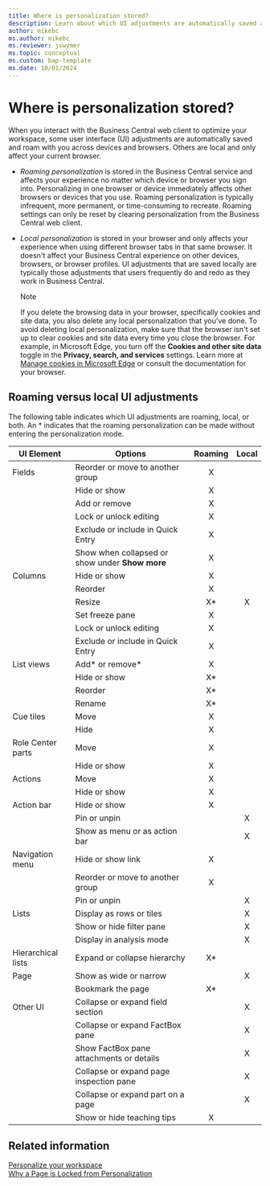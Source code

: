 ```yaml
---
title: Where is personalization stored?
description: Learn about which UI adjustments are automatically saved and roam with you across devices and browsers, while others only affect your current browser.
author: mikebc
ms.author: mikebc
ms.reviewer: jswymer
ms.topic: conceptual
ms.custom: bap-template 
ms.date: 10/01/2024
---
```

# Where is personalization stored?

When you interact with the Business Central web client to optimize your workspace, some user interface (UI) adjustments are automatically saved and roam with you across devices and browsers. Others are local and only affect your current browser.

- *Roaming personalization* is stored in the Business Central service and affects your experience no matter which device or browser you sign into. Personalizing in one browser or device immediately affects other browsers or devices that you use. Roaming personalization is typically infrequent, more permanent, or time-consuming to recreate. Roaming settings can only be reset by clearing personalization from the Business Central web client.
- *Local personalization* is stored in your browser and only affects your experience when using different browser tabs in that same browser. It doesn't affect your Business Central experience on other devices, browsers, or browser profiles. UI adjustments that are saved locally are typically those adjustments that users frequently do and redo as they work in Business Central.  

  > [!NOTE]
  > If you delete the browsing data in your browser, specifically cookies and site data, you also delete any local personalization that you've done. To avoid deleting local personalization, make sure that the browser isn't set up to clear cookies and site data every time you close the browser. For example, in Microsoft Edge, you turn off the **Cookies and other site data** toggle in the **Privacy, search, and services** settings. Learn more at [Manage cookies in Microsoft Edge](https://support.microsoft.com/en-us/windows/manage-cookies-in-microsoft-edge-view-allow-block-delete-and-use-168dab11-0753-043d-7c16-ede5947fc64d#bkmk_deletecookieseverytimeyouclosethebrowser) or consult the documentation for your browser.

## Roaming versus local UI adjustments

The following table indicates which UI adjustments are roaming, local, or both. An \* indicates that the roaming personalization can be made without entering the personalization mode.  

|UI Element|Options|Roaming|Local|
|-|-|:-:|:-:|
|Fields|Reorder or move to another group|X||
||Hide or show|X||
||Add or remove|X||
||Lock or unlock editing|X||
||Exclude or include in Quick Entry|X||
||Show when collapsed or show under **Show more**|X||
|Columns|Hide or show|X||
||Reorder |X||
||Resize|X*|X|
||Set freeze pane|X||
||Lock or unlock editing |X||
||Exclude or include in Quick Entry|X||
|List views|Add* or remove*|X||
||Hide or show|X*||
||Reorder|X*||
||Rename|X*||
|Cue tiles|Move|X||
||Hide|X||
|Role Center parts|Move|X||
||Hide or show|X||
|Actions|Move|X||
||Hide or show|X||
|Action bar|Hide or show|X||
||Pin or unpin||X|
||Show as menu or as action bar||X|
|Navigation menu|Hide or show link|X||
||Reorder or move to another group|X||
||Pin or unpin||X|
|Lists|Display as rows or tiles||X|
||Show or hide filter pane||X|
||Display in analysis mode||X|
|Hierarchical lists|Expand or collapse hierarchy|X*||
|Page|Show as wide or narrow||X|
||Bookmark the page|X*||
|Other UI|Collapse or expand field section||X|
||Collapse or expand FactBox pane||X|
||Show FactBox pane attachments or details||X|
||Collapse or expand page inspection pane||X|
||Collapse or expand part on a page||X|
||Show or hide teaching tips|X||

## Related information

[Personalize your workspace](ui-personalization-user.md)  
[Why a Page is Locked from Personalization](ui-personalization-locked.md)  